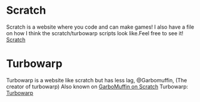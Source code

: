 # Scratch
Scratch is a website where you code and can make games!
I also have a file on how I think the scratch/turbowarp scripts look like.Feel free to see it!
[Scratch](https://scratch.mit.edu)
# Turbowarp
Turbowarp is a website like scratch but has less lag, @Garbomuffin, (The creator of turbowarp) Also known on [GarboMuffin on Scratch](https://hscratch.mit.edu/users/garbomuffin) Turbowarp: [Turbowarp](https://turbowarp.org)
